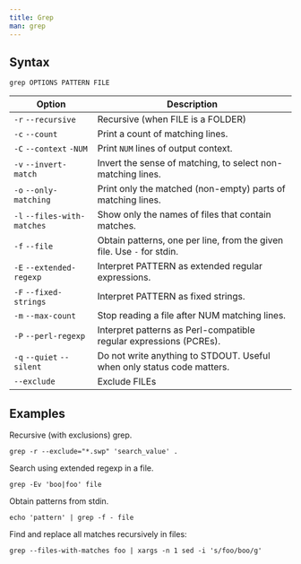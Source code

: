 ```yaml
---
title: Grep
man: grep
---
```


## Syntax

```shell
grep OPTIONS PATTERN FILE
```

| Option | Description |
| --- | --- |
| `-r` `--recursive` | Recursive (when FILE is a FOLDER) |
| `-c` `--count` | Print a count of matching lines. |
| `-C` `--context` `-NUM` | Print `NUM` lines of output context. |
| `-v` `--invert-match` | Invert the sense of matching, to select non-matching lines. |
| `-o` `--only-matching` | Print only the matched (non-empty) parts of matching lines. |
| `-l` `--files-with-matches` | Show only the names of files that contain matches. |
| `-f` `--file` | Obtain patterns, one per line, from the given file. Use `-` for stdin. |
| `-E` `--extended-regexp` | Interpret PATTERN as extended regular expressions. |
| `-F` `--fixed-strings` | Interpret PATTERN as fixed strings. |
| `-m` `--max-count` | Stop reading a file after NUM matching lines. |
| `-P` `--perl-regexp` | Interpret patterns as Perl-compatible regular expressions (PCREs). |
| `-q` `--quiet` `--silent` | Do not write anything to STDOUT. Useful when only status code matters. |
| `--exclude` | Exclude FILEs |

## Examples

Recursive (with exclusions) grep.

```shell
grep -r --exclude="*.swp" 'search_value' .
```

Search using extended regexp in a file.

```shell
grep -Ev 'boo|foo' file
```

Obtain patterns from stdin.

```shell
echo 'pattern' | grep -f - file
```

Find and replace all matches recursively in files:

```shell
grep --files-with-matches foo | xargs -n 1 sed -i 's/foo/boo/g'
```
